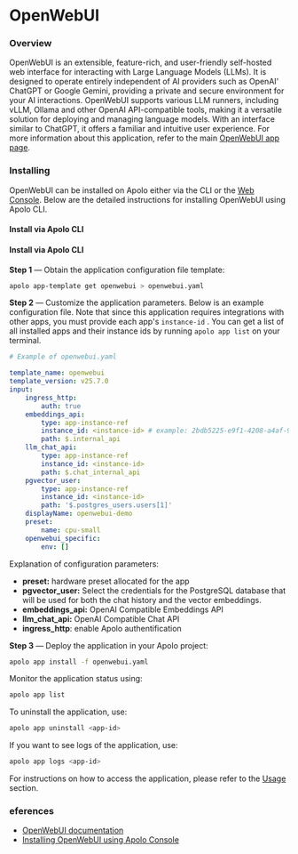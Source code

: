 # OpenWebUI

### Overview

OpenWebUI is an extensible, feature-rich, and user-friendly self-hosted web interface for interacting with Large Language Models (LLMs). It is designed to operate entirely independent of AI providers such as OpenAI' ChatGPT or Google Gemini, providing a private and secure environment for your AI interactions. OpenWebUI supports various LLM runners, including vLLM, Ollama and other OpenAI API-compatible tools, making it a versatile solution for deploying and managing language models. With an interface similar to ChatGPT, it offers a familiar and intuitive user experience. For more information about this application, refer to the main [OpenWebUI app page](../../../../apolo-console/apps/installable-apps/available-apps/openwebui.md).

### Installing

OpenWebUI can be installed on Apolo either via the CLI or the [Web Console](../../../../apolo-console/apps/installable-apps/available-apps/openwebui.md). Below are the detailed instructions for installing OpenWebUI using Apolo CLI.

#### Install via Apolo CLI

#### Install via Apolo CLI

**Step 1** — Obtain the application configuration file template:

```bash
apolo app-template get openwebui > openwebui.yaml
```

**Step 2** — Customize the application parameters. Below is an example configuration file. Note that since this application requires integrations with other apps, you must provide each app's `instance-id` . You can get a list of all installed apps and their instance ids by running `apolo app list` on your terminal.

```yaml
# Example of openwebui.yaml

template_name: openwebui
template_version: v25.7.0
input:
    ingress_http:
        auth: true
    embeddings_api:
        type: app-instance-ref
        instance_id: <instance-id> # example: 2bdb5225-e9f1-4208-a4af-9f7bd21c6d17
        path: $.internal_api
    llm_chat_api:
        type: app-instance-ref
        instance_id: <instance-id>
        path: $.chat_internal_api
    pgvector_user:
        type: app-instance-ref
        instance_id: <instance-id>
        path: '$.postgres_users.users[1]'
    displayName: openwebui-demo
    preset:
        name: cpu-small
    openwebui_specific:
        env: []
```

Explanation of configuration parameters:

* **preset:** hardware preset allocated for the app
* **pgvector\_user:** Select the credentials for the PostgreSQL database that will be used for both the chat history and the vector embeddings.
* **embeddings\_api:** OpenAI Compatible Embeddings API
* **llm\_chat\_api:** OpenAI Compatible Chat API
* **ingress\_http**: enable Apolo authentification

**Step 3** — Deploy the application in your Apolo project:

```bash
apolo app install -f openwebui.yaml
```

Monitor the application status using:

```bash
apolo app list
```

To uninstall the application, use:

```bash
apolo app uninstall <app-id>
```

If you want to see logs of the application, use:

```bash
apolo app logs <app-id>
```

For instructions on how to access the application, please refer to the [Usage](../../../../apolo-console/apps/installable-apps/available-apps/openwebui.md#usage) section.

### eferences

* [OpenWebUI documentation](https://docs.openwebui.com/)
* [Installing OpenWebUI using Apolo Console](../../../../apolo-console/apps/installable-apps/available-apps/openwebui.md)
